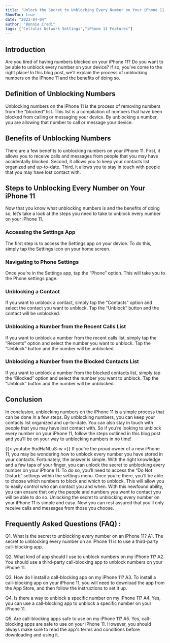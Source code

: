 ```yaml
---
title: "Unlock the Secret to Unblocking Every Number on Your iPhone 11!"
ShowToc: true 
date: "2023-04-04"
author: "Bonnie Credi" 
tags: ["Cellular Network Settings","iPhone 11 Features"]
---
```

## Introduction 
Are you tired of having numbers blocked on your iPhone 11? Do you want to be able to unblock every number on your device? If so, you’ve come to the right place! In this blog post, we’ll explain the process of unblocking numbers on the iPhone 11 and the benefits of doing so. 

## Definition of Unblocking Numbers
Unblocking numbers on the iPhone 11 is the process of removing numbers from the “blocked” list. This list is a compilation of numbers that have been blocked from calling or messaging your device. By unblocking a number, you are allowing that number to call or message your device. 

## Benefits of Unblocking Numbers
There are a few benefits to unblocking numbers on your iPhone 11. First, it allows you to receive calls and messages from people that you may have accidentally blocked. Second, it allows you to keep your contacts list organized and up-to-date. Third, it allows you to stay in touch with people that you may have lost contact with. 

## Steps to Unblocking Every Number on Your iPhone 11
Now that you know what unblocking numbers is and the benefits of doing so, let’s take a look at the steps you need to take to unblock every number on your iPhone 11. 

### Accessing the Settings App
The first step is to access the Settings app on your device. To do this, simply tap the Settings icon on your home screen. 

### Navigating to Phone Settings
Once you’re in the Settings app, tap the “Phone” option. This will take you to the Phone settings page. 

### Unblocking a Contact
If you want to unblock a contact, simply tap the “Contacts” option and select the contact you want to unblock. Tap the “Unblock” button and the contact will be unblocked. 

### Unblocking a Number from the Recent Calls List
If you want to unblock a number from the recent calls list, simply tap the “Recents” option and select the number you want to unblock. Tap the “Unblock” button and the number will be unblocked. 

### Unblocking a Number from the Blocked Contacts List
If you want to unblock a number from the blocked contacts list, simply tap the “Blocked” option and select the number you want to unblock. Tap the “Unblock” button and the number will be unblocked. 

## Conclusion
In conclusion, unblocking numbers on the iPhone 11 is a simple process that can be done in a few steps. By unblocking numbers, you can keep your contacts list organized and up-to-date. You can also stay in touch with people that you may have lost contact with. So if you’re looking to unblock every number on your iPhone 11, follow the steps outlined in this blog post and you’ll be on your way to unblocking numbers in no time!

{{< youtube 9udHaNLuS-w >}} 
If you’re the proud owner of a new iPhone 11, you may be wondering how to unblock every number you have stored in your contacts. Fortunately, the answer is simple. With the right knowledge and a few taps of your finger, you can unlock the secret to unblocking every number on your iPhone 11. To do so, you’ll need to access the “Do Not Disturb” settings within the settings menu. Once you’re there, you’ll be able to choose which numbers to block and which to unblock. This will allow you to easily control who can contact you and when. With this newfound ability, you can ensure that only the people and numbers you want to contact you will be able to do so. Unlocking the secret to unblocking every number on your iPhone 11 is simple and easy. Now you can rest assured that you’ll only receive calls and messages from those you choose.

## Frequently Asked Questions (FAQ) :
Q1. What is the secret to unblocking every number on an iPhone 11?
A1. The secret to unblocking every number on an iPhone 11 is to use a third-party call-blocking app.

Q2. What kind of app should I use to unblock numbers on my iPhone 11?
A2. You should use a third-party call-blocking app to unblock numbers on your iPhone 11.

Q3. How do I install a call-blocking app on my iPhone 11?
A3. To install a call-blocking app on your iPhone 11, you will need to download the app from the App Store, and then follow the instructions to set it up.

Q4. Is there a way to unblock a specific number on my iPhone 11?
A4. Yes, you can use a call-blocking app to unblock a specific number on your iPhone 11.

Q5. Are call-blocking apps safe to use on my iPhone 11?
A5. Yes, call-blocking apps are safe to use on your iPhone 11. However, you should always make sure to read the app's terms and conditions before downloading and using it.


